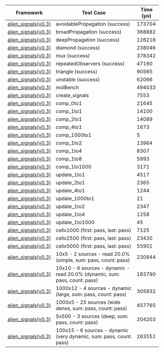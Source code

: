 | Framework | Test Case | Time (μs) |
| --- | --- | --- |
| [alien_signals(v0.3)](https://github.com/medz/alien-signals-dart) | avoidablePropagation (success) | 173704 |
| [alien_signals(v0.3)](https://github.com/medz/alien-signals-dart) | broadPropagation (success) | 368882 |
| [alien_signals(v0.3)](https://github.com/medz/alien-signals-dart) | deepPropagation (success) | 126216 |
| [alien_signals(v0.3)](https://github.com/medz/alien-signals-dart) | diamond (success) | 238046 |
| [alien_signals(v0.3)](https://github.com/medz/alien-signals-dart) | mux (success) | 378342 |
| [alien_signals(v0.3)](https://github.com/medz/alien-signals-dart) | repeatedObservers (success) | 47160 |
| [alien_signals(v0.3)](https://github.com/medz/alien-signals-dart) | triangle (success) | 90565 |
| [alien_signals(v0.3)](https://github.com/medz/alien-signals-dart) | unstable (success) | 62066 |
| [alien_signals(v0.3)](https://github.com/medz/alien-signals-dart) | molBench | 494033 |
| [alien_signals(v0.3)](https://github.com/medz/alien-signals-dart) | create_signals | 7553 |
| [alien_signals(v0.3)](https://github.com/medz/alien-signals-dart) | comp_0to1 | 21645 |
| [alien_signals(v0.3)](https://github.com/medz/alien-signals-dart) | comp_1to1 | 14100 |
| [alien_signals(v0.3)](https://github.com/medz/alien-signals-dart) | comp_2to1 | 14089 |
| [alien_signals(v0.3)](https://github.com/medz/alien-signals-dart) | comp_4to1 | 1673 |
| [alien_signals(v0.3)](https://github.com/medz/alien-signals-dart) | comp_1000to1 | 5 |
| [alien_signals(v0.3)](https://github.com/medz/alien-signals-dart) | comp_1to2 | 13964 |
| [alien_signals(v0.3)](https://github.com/medz/alien-signals-dart) | comp_1to4 | 8307 |
| [alien_signals(v0.3)](https://github.com/medz/alien-signals-dart) | comp_1to8 | 5993 |
| [alien_signals(v0.3)](https://github.com/medz/alien-signals-dart) | comp_1to1000 | 3171 |
| [alien_signals(v0.3)](https://github.com/medz/alien-signals-dart) | update_1to1 | 4517 |
| [alien_signals(v0.3)](https://github.com/medz/alien-signals-dart) | update_2to1 | 2365 |
| [alien_signals(v0.3)](https://github.com/medz/alien-signals-dart) | update_4to1 | 1244 |
| [alien_signals(v0.3)](https://github.com/medz/alien-signals-dart) | update_1000to1 | 21 |
| [alien_signals(v0.3)](https://github.com/medz/alien-signals-dart) | update_1to2 | 2347 |
| [alien_signals(v0.3)](https://github.com/medz/alien-signals-dart) | update_1to4 | 1258 |
| [alien_signals(v0.3)](https://github.com/medz/alien-signals-dart) | update_1to1000 | 45 |
| [alien_signals(v0.3)](https://github.com/medz/alien-signals-dart) | cellx1000 (first: pass, last: pass) | 7125 |
| [alien_signals(v0.3)](https://github.com/medz/alien-signals-dart) | cellx2500 (first: pass, last: pass) | 23430 |
| [alien_signals(v0.3)](https://github.com/medz/alien-signals-dart) | cellx5000 (first: pass, last: pass) | 55901 |
| [alien_signals(v0.3)](https://github.com/medz/alien-signals-dart) | 10x5 - 2 sources - read 20.0% (simple, sum: pass, count: pass) | 230944 |
| [alien_signals(v0.3)](https://github.com/medz/alien-signals-dart) | 10x10 - 6 sources - dynamic - read 20.0% (dynamic, sum: pass, count: pass) | 183790 |
| [alien_signals(v0.3)](https://github.com/medz/alien-signals-dart) | 1000x12 - 4 sources - dynamic (large, sum: pass, count: pass) | 305932 |
| [alien_signals(v0.3)](https://github.com/medz/alien-signals-dart) | 1000x5 - 25 sources (wide dense, sum: pass, count: pass) | 457765 |
| [alien_signals(v0.3)](https://github.com/medz/alien-signals-dart) | 5x500 - 3 sources (deep, sum: pass, count: pass) | 204203 |
| [alien_signals(v0.3)](https://github.com/medz/alien-signals-dart) | 100x15 - 6 sources - dynamic (very dynamic, sum: pass, count: pass) | 263551 |
